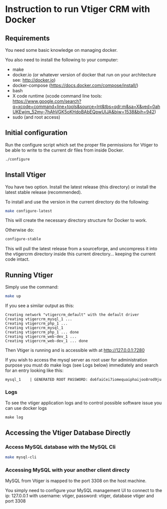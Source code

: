 # Instruction to run Vtiger CRM with Docker

## Requirements

You need some basic knowledge on managing docker. 

You also need to install the following to your computer:

- make
- docker.io (or whatever version of docker that run on your architecture see: http://docker.io)
- docker-compose (https://docs.docker.com/compose/install/)
- bash 
- X code runtime (xcode command line tools: https://www.google.com/search?q=xcode+command+line+tools&source=lnt&tbs=qdr:m&sa=X&ved=0ahUKEwjm_52my-7hAhVGK5oKHdoBAbEQpwUIJA&biw=1538&bih=942)
- sudo (and root access)

## Initial configuration

Run the configure script which set the proper file permissions for Vtiger to be able to write to the current dir files from inside Docker.
```sh
./configure
```

## Install Vtiger

You have two option. Install the latest release (this directory) or install the latest stable release (recommended). 

To install and use the version in the current directory do the following:

```sh
make configure-latest
```

This will create the necessary directory structure for Docker to work.

Otherwise do:

```sh
configure-stable
```

This will pull the latest release from a sourceforge, and uncompress it into the vtigercrm directory inside this current directory... keeping the current code intact.


## Running Vtiger

Simply use the command: 

```sh
make up
```

If you see a similar output as this: 

```log
Creating network "vtigercrm_default" with the default driver
Creating vtigercrm_mysql_1 ... 
Creating vtigercrm_php_1 ... 
Creating vtigercrm_mysql_1
Creating vtigercrm_php_1 ... done
Creating vtigercrm_web-dev_1 ... 
Creating vtigercrm_web-dev_1 ... done
```

Then Vtiger is running and is accessible with at http://127.0.0.1:7280

If you wish to access the mysql server as root user for administration purpose you must do make logs (see Logs below) immediately and search for an entry looking like this:

```logs
mysql_1    | GENERATED ROOT PASSWORD: do6faiCei7iomequaiphaijoo8rod9ju
```

### Logs

To see the vtiger application logs and to control possible software issue 
you can use docker logs

```
make log
```

## Accessing the Vtiger Database Directly

### Access MySQL database with the MySQL Cli

```sh
make mysql-cli
```

### Accessing MySQL with your another client directy

MySQL from Vtiger is mapped to the port 3308 on the host machine.

You simply need to configure your MySQL management UI to connect to 
the ip: 127.0.0.1 with username: vtiger, password: vtiger, database vtiger and port 3308



